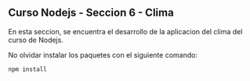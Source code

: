 ## Curso Nodejs - Seccion 6 - Clima

En esta seccion, se encuentra el desarrollo de la aplicacion del clima del curso de Nodejs.

No olvidar instalar los paquetes con el siguiente comando:

```
npm install
```